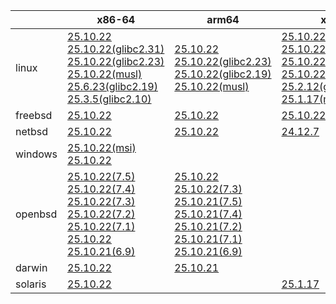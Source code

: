 ||x86-64|arm64|x86|armv7|ppc64le|armel|
| --- | --- | --- | --- | --- | --- | --- |
|linux|[25.10.22](https://github.com/roswell/sbcl_head/releases/download/25.10.22/sbcl-25.10.22-x86-64-linux-binary.tar.bz2)<br />[25.10.22(glibc2.31)](https://github.com/roswell/sbcl_head/releases/download/25.10.22/sbcl-25.10.22-x86-64-linux-glibc2.31-binary.tar.bz2)<br />[25.10.22(glibc2.23)](https://github.com/roswell/sbcl_head/releases/download/25.10.22/sbcl-25.10.22-x86-64-linux-glibc2.23-binary.tar.bz2)<br />[25.10.22(musl)](https://github.com/roswell/sbcl_head/releases/download/25.10.22/sbcl-25.10.22-x86-64-linux-musl-binary.tar.bz2)<br />[25.6.23(glibc2.19)](https://github.com/roswell/sbcl_head/releases/download/25.6.23/sbcl-25.6.23-x86-64-linux-glibc2.19-binary.tar.bz2)<br />[25.3.5(glibc2.10)](https://github.com/roswell/sbcl_head/releases/download/25.3.5/sbcl-25.3.5-x86-64-linux-glibc2.10-binary.tar.bz2)<br />|[25.10.22](https://github.com/roswell/sbcl_head/releases/download/25.10.22/sbcl-25.10.22-arm64-linux-binary.tar.bz2)<br />[25.10.22(glibc2.23)](https://github.com/roswell/sbcl_head/releases/download/25.10.22/sbcl-25.10.22-arm64-linux-glibc2.23-binary.tar.bz2)<br />[25.10.22(glibc2.19)](https://github.com/roswell/sbcl_head/releases/download/25.10.22/sbcl-25.10.22-arm64-linux-glibc2.19-binary.tar.bz2)<br />[25.10.22(musl)](https://github.com/roswell/sbcl_head/releases/download/25.10.22/sbcl-25.10.22-arm64-linux-musl-binary.tar.bz2)<br />|[25.10.22](https://github.com/roswell/sbcl_head/releases/download/25.10.22/sbcl-25.10.22-x86-linux-binary.tar.bz2)<br />[25.10.22(glibc2.31)](https://github.com/roswell/sbcl_head/releases/download/25.10.22/sbcl-25.10.22-x86-linux-glibc2.31-binary.tar.bz2)<br />[25.10.22(glibc2.23)](https://github.com/roswell/sbcl_head/releases/download/25.10.22/sbcl-25.10.22-x86-linux-glibc2.23-binary.tar.bz2)<br />[25.10.22(glibc2.19)](https://github.com/roswell/sbcl_head/releases/download/25.10.22/sbcl-25.10.22-x86-linux-glibc2.19-binary.tar.bz2)<br />[25.2.12(glibc2.10)](https://github.com/roswell/sbcl_head/releases/download/25.2.12/sbcl-25.2.12-x86-linux-glibc2.10-binary.tar.bz2)<br />[25.1.17(musl)](https://github.com/roswell/sbcl_head/releases/download/25.1.17/sbcl-25.1.17-x86-linux-musl-binary.tar.bz2)<br />|[25.10.21](https://github.com/roswell/sbcl_head/releases/download/25.10.21/sbcl-25.10.21-armv7-linux-binary.tar.bz2)<br />|[25.9.11](https://github.com/roswell/sbcl_head/releases/download/25.9.11/sbcl-25.9.11-ppc64le-linux-binary.tar.bz2)<br />[25.9.11(glibc2.23)](https://github.com/roswell/sbcl_head/releases/download/25.9.11/sbcl-25.9.11-ppc64le-linux-glibc2.23-binary.tar.bz2)<br />[25.9.11(glibc2.19)](https://github.com/roswell/sbcl_head/releases/download/25.9.11/sbcl-25.9.11-ppc64le-linux-glibc2.19-binary.tar.bz2)<br />|[25.1.17](https://github.com/roswell/sbcl_head/releases/download/25.1.17/sbcl-25.1.17-armel-linux-binary.tar.bz2)<br />|
|freebsd|[25.10.22](https://github.com/roswell/sbcl_head/releases/download/25.10.22/sbcl-25.10.22-x86-64-freebsd-binary.tar.bz2)<br />|[25.10.22](https://github.com/roswell/sbcl_head/releases/download/25.10.22/sbcl-25.10.22-arm64-freebsd-binary.tar.bz2)<br />|[25.10.22](https://github.com/roswell/sbcl_head/releases/download/25.10.22/sbcl-25.10.22-x86-freebsd-binary.tar.bz2)<br />||||
|netbsd|[25.10.22](https://github.com/roswell/sbcl_head/releases/download/25.10.22/sbcl-25.10.22-x86-64-netbsd-binary.tar.bz2)<br />|[25.10.22](https://github.com/roswell/sbcl_head/releases/download/25.10.22/sbcl-25.10.22-arm64-netbsd-binary.tar.bz2)<br />|[24.12.7](https://github.com/roswell/sbcl_head/releases/download/24.12.7/sbcl-24.12.7-x86-netbsd-binary.tar.bz2)<br />||||
|windows|[25.10.22(msi)](https://github.com/roswell/sbcl_head/releases/download/25.10.22/sbcl-25.10.22-x86-64-windows-binary.msi)<br />[25.10.22](https://github.com/roswell/sbcl_head/releases/download/25.10.22/sbcl-25.10.22-x86-64-windows-binary.tar.bz2)<br />||||||
|openbsd|[25.10.22(7.5)](https://github.com/roswell/sbcl_head/releases/download/25.10.22/sbcl-25.10.22-x86-64-openbsd-7.5-binary.tar.bz2)<br />[25.10.22(7.4)](https://github.com/roswell/sbcl_head/releases/download/25.10.22/sbcl-25.10.22-x86-64-openbsd-7.4-binary.tar.bz2)<br />[25.10.22(7.3)](https://github.com/roswell/sbcl_head/releases/download/25.10.22/sbcl-25.10.22-x86-64-openbsd-7.3-binary.tar.bz2)<br />[25.10.22(7.2)](https://github.com/roswell/sbcl_head/releases/download/25.10.22/sbcl-25.10.22-x86-64-openbsd-7.2-binary.tar.bz2)<br />[25.10.22(7.1)](https://github.com/roswell/sbcl_head/releases/download/25.10.22/sbcl-25.10.22-x86-64-openbsd-7.1-binary.tar.bz2)<br />[25.10.22](https://github.com/roswell/sbcl_head/releases/download/25.10.22/sbcl-25.10.22-x86-64-openbsd-binary.tar.bz2)<br />[25.10.21(6.9)](https://github.com/roswell/sbcl_head/releases/download/25.10.21/sbcl-25.10.21-x86-64-openbsd-6.9-binary.tar.bz2)<br />|[25.10.22](https://github.com/roswell/sbcl_head/releases/download/25.10.22/sbcl-25.10.22-arm64-openbsd-binary.tar.bz2)<br />[25.10.22(7.3)](https://github.com/roswell/sbcl_head/releases/download/25.10.22/sbcl-25.10.22-arm64-openbsd-7.3-binary.tar.bz2)<br />[25.10.21(7.5)](https://github.com/roswell/sbcl_head/releases/download/25.10.21/sbcl-25.10.21-arm64-openbsd-7.5-binary.tar.bz2)<br />[25.10.21(7.4)](https://github.com/roswell/sbcl_head/releases/download/25.10.21/sbcl-25.10.21-arm64-openbsd-7.4-binary.tar.bz2)<br />[25.10.21(7.2)](https://github.com/roswell/sbcl_head/releases/download/25.10.21/sbcl-25.10.21-arm64-openbsd-7.2-binary.tar.bz2)<br />[25.10.21(7.1)](https://github.com/roswell/sbcl_head/releases/download/25.10.21/sbcl-25.10.21-arm64-openbsd-7.1-binary.tar.bz2)<br />[25.10.21(6.9)](https://github.com/roswell/sbcl_head/releases/download/25.10.21/sbcl-25.10.21-arm64-openbsd-6.9-binary.tar.bz2)<br />|||||
|darwin|[25.10.22](https://github.com/roswell/sbcl_head/releases/download/25.10.22/sbcl-25.10.22-x86-64-darwin-binary.tar.bz2)<br />|[25.10.21](https://github.com/roswell/sbcl_head/releases/download/25.10.21/sbcl-25.10.21-arm64-darwin-binary.tar.bz2)<br />|||||
|solaris|[25.10.22](https://github.com/roswell/sbcl_head/releases/download/25.10.22/sbcl-25.10.22-x86-64-solaris-binary.tar.bz2)<br />||[25.1.17](https://github.com/roswell/sbcl_head/releases/download/25.1.17/sbcl-25.1.17-x86-solaris-binary.tar.bz2)<br />||||

